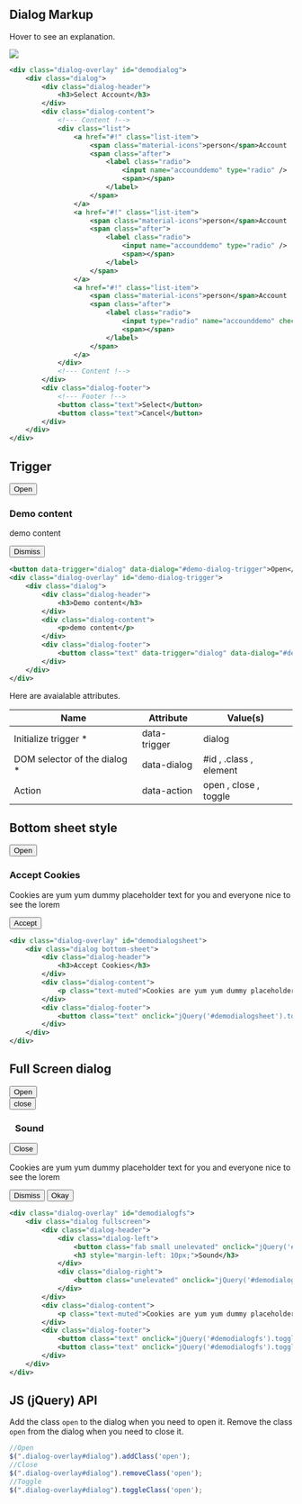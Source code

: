 ## Dialog Markup
Hover to see an explanation.
<div class="p-4 background-light-grey">
    <img src="https://res.cloudinary.com/tronic247/image/upload/v1626077024/Capture_s7w393.png" usemap="#image-map">
    <map name="image-map">
        <area coords="142,123,371,313" shape="rect" data-tooltip="Content">
        <area coords="138,316,386,360" shape="rect" data-tooltip="Footer">
        <area coords="144,78,376,116" shape="rect" data-tooltip="Header">
        <area coords="1,87,9,447,11,362,510,365,509,18,415,15,400,439,23,364,19,446,12,158,106,353,111,3,6,7,471,1,443,62,4,46" shape="poly" data-tooltip="Overlay">
    </map>
</div>


```xml
<div class="dialog-overlay" id="demodialog">
    <div class="dialog">
        <div class="dialog-header">
            <h3>Select Account</h3>
        </div>
        <div class="dialog-content">
            <!--- Content !-->
            <div class="list">
                <a href="#!" class="list-item">
                    <span class="material-icons">person</span>Account
                    <span class="after">
                        <label class="radio">
                            <input name="accounddemo" type="radio" />
                            <span></span>
                        </label>
                    </span>
                </a>
                <a href="#!" class="list-item">
                    <span class="material-icons">person</span>Account
                    <span class="after">
                        <label class="radio">
                            <input name="accounddemo" type="radio" />
                            <span></span>
                        </label>
                    </span>
                </a>
                <a href="#!" class="list-item">
                    <span class="material-icons">person</span>Account
                    <span class="after">
                        <label class="radio">
                            <input type="radio" name="accounddemo" checked="" />
                            <span></span>
                        </label>
                    </span>
                </a>
            </div>
            <!--- Content !-->
        </div>
        <div class="dialog-footer">
            <!--- Footer !-->
            <button class="text">Select</button>
            <button class="text">Cancel</button>
        </div>
    </div>
</div>
```

## Trigger

<div class="p-4 background-light-grey">
    <button data-trigger="dialog" data-dialog="#demo-dialog-trigger" class="text">Open</button>
        <div class="dialog-overlay" id="demo-dialog-trigger">
            <div class="dialog">
                <div class="dialog-header">
                    <h3>Demo content</h3>
                </div>
                <div class="dialog-content">
                 <p>demo content</p>
             </div>
             <div class="dialog-footer">
                <button class="text" data-trigger="dialog" data-dialog="#demo-dialog-trigger" data-action="close">Dismiss</button>
            </div>
        </div>
    </div>
</div>

```xml
<button data-trigger="dialog" data-dialog="#demo-dialog-trigger">Open</button>
<div class="dialog-overlay" id="demo-dialog-trigger">
    <div class="dialog">
        <div class="dialog-header">
            <h3>Demo content</h3>
        </div>
        <div class="dialog-content">
            <p>demo content</p>
        </div>
        <div class="dialog-footer">
            <button class="text" data-trigger="dialog" data-dialog="#demo-dialog-trigger" data-action="close">Dismiss</button>
        </div>
    </div>
</div>
```
Here are avaialable attributes.
<div class="table-container">
    <table>
        <thead>
            <tr>
                <th>Name</th>
                <th>Attribute</th>
                <th>Value(s)</th>
            </tr>
        </thead>
        <tbody>
            <tr>
                <td>Initialize trigger *</td>
                <td>data-trigger</td>
                <td>dialog</td>
            </tr>
            <tr>
                <td>DOM selector of the dialog *</td>
                <td>data-dialog</td>
                <td>#id , .class , element</td>
            </tr>
            <tr>
                <td>Action</td>
                <td>data-action</td>
                <td>open , close , toggle</td>
            </tr>
        </tbody>
    </table>
</div>

## Bottom sheet style
<div class="p-4 background-light-grey">
<button class="text" data-trigger="dialog" data-dialog="#demodialogsheet">Open</button>
   <div class="dialog-overlay" id="demodialogsheet">
    <div class="dialog bottom-sheet">
        <div class="dialog-header">
            <h3>Accept Cookies</h3>
        </div>
        <div class="dialog-content">
            <p class="text-muted">Cookies are yum yum dummy placeholder text for you and everyone nice to see the lorem</p>
        </div>
        <div class="dialog-footer">
            <button class="text" onclick="jQuery('#demodialogsheet').toggleClass('open')">Accept</button>
        </div>
    </div>
</div>
</div>

```xml
<div class="dialog-overlay" id="demodialogsheet">
    <div class="dialog bottom-sheet">
        <div class="dialog-header">
            <h3>Accept Cookies</h3>
        </div>
        <div class="dialog-content">
            <p class="text-muted">Cookies are yum yum dummy placeholder text for you and everyone nice to see the lorem</p>
        </div>
        <div class="dialog-footer">
            <button class="text" onclick="jQuery('#demodialogsheet').toggleClass('open')">Accept</button>
        </div>
    </div>
</div>
```
## Full Screen dialog
<div class="p-4 background-light-grey">
    <button class="text" data-trigger="dialog" data-dialog="#demodialogfs">Open</button>
    <div class="dialog-overlay" id="demodialogfs">
            <div class="dialog fullscreen">
                <div class="dialog-header">
                    <div class="dialog-left">
                        <button class="fab small unelevated" onclick="jQuery('#demodialogfs').toggleClass('open')"><span class="material-icons">close</span></button>
                        <h3 style="margin-left: 10px;">Sound</h3>
                    </div>
                    <div class="dialog-right">
                        <button class="unelevated" onclick="jQuery('#demodialogfs').toggleClass('open')">Close</button>
                    </div>
                </div>
                <div class="dialog-content">
                    <p class="text-muted">Cookies are yum yum dummy placeholder text for you and everyone nice to see the lorem</p>
                </div>
                <div class="dialog-footer">
                    <button class="text" onclick="jQuery('#demodialogfs').toggleClass('open')">Dismiss</button>
                    <button class="text" onclick="jQuery('#demodialogfs').toggleClass('open')">Okay</button>
                </div>
            </div>
        </div>
</div>

```xml
<div class="dialog-overlay" id="demodialogfs">
    <div class="dialog fullscreen">
        <div class="dialog-header">
            <div class="dialog-left">
                <button class="fab small unelevated" onclick="jQuery('#demodialogfs').toggleClass('open')"><span class="material-icons">close</span></button>
                <h3 style="margin-left: 10px;">Sound</h3>
            </div>
            <div class="dialog-right">
                <button class="unelevated" onclick="jQuery('#demodialogfs').toggleClass('open')">Close</button>
            </div>
        </div>
        <div class="dialog-content">
            <p class="text-muted">Cookies are yum yum dummy placeholder text for you and everyone nice to see the lorem</p>
        </div>
        <div class="dialog-footer">
            <button class="text" onclick="jQuery('#demodialogfs').toggleClass('open')">Dismiss</button>
            <button class="text" onclick="jQuery('#demodialogfs').toggleClass('open')">Okay</button>
        </div>
    </div>
</div>
```
## JS (jQuery) API
Add the class `open` to the dialog when you need to open it.
Remove the class `open` from the dialog when you need to close it.

```javascript
//Open
$(".dialog-overlay#dialog").addClass('open');
//Close
$(".dialog-overlay#dialog").removeClass('open');
//Toggle
$(".dialog-overlay#dialog").toggleClass('open');
```
